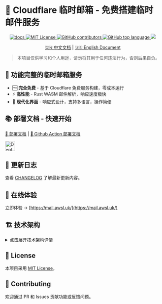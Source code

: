 <!-- markdownlint-disable-file MD033 MD045 -->

# 🚀 Cloudflare 临时邮箱 - 免费搭建临时邮件服务

<p align="center">
  <a href="https://temp-mail-docs.awsl.uk" target="_blank">
    <img alt="docs" src="https://img.shields.io/badge/docs-grey?logo=vitepress">
  </a>
  <a href="https://github.com/Xramas/My-Email-System/blob/main/LICENSE" target="_blank">
    <img alt="MIT License" src="https://img.shields.io/github/license/Xramas/My-Email-System">
  </a>
  <a href="https://github.com/Xramas/My-Email-System/graphs/contributors" target="_blank">
    <img alt="GitHub contributors" src="https://img.shields.io/github/contributors/Xramas/My-Email-System">
  </a>
  <a href="https://github.com/Xramas/My-Email-System">
    <img alt="GitHub top language" src="https://img.shields.io/github/languages/top/Xramas/My-Email-System">
  </a>
  <a href="https://github.com/Xramas/My-Email-System">
    <img src="https://img.shields.io/github/last-commit/Xramas/My-Email-System">
  </a>
</p>

<p align="center">
  <a href="README.md">🇨🇳 中文文档</a> |
  <a href="README_EN.md">🇺🇸 English Document</a>
</p>

> 本项目仅供学习和个人用途，请勿将其用于任何违法行为，否则后果自负。

## 🎉 功能完整的临时邮箱服务

- 🆓 **完全免费** - 基于 Cloudflare 免费服务构建，零成本运行
- ⚡ **高性能** - Rust WASM 邮件解析，响应速度极快
- 🎨 **现代化界面** - 响应式设计，支持多语言，操作简便

## 📚 部署文档 - 快速开始

[📖 部署文档](https://temp-mail-docs.awsl.uk) | [🚀 Github Action 部署文档](https://temp-mail-docs.awsl.uk/zh/guide/actions/github-action.html)

<a href="https://temp-mail-docs.awsl.uk/zh/guide/actions/github-action.html">
  <img src="https://deploy.workers.cloudflare.com/button" alt="Deploy to Cloudflare Workers" height="32">
</a>

## 📝 更新日志

查看 [CHANGELOG](CHANGELOG.md) 了解最新更新内容。

## 🎯 在线体验

立即体验 → [https://mail.awsl.uk/](https://mail.awsl.uk/)

## 🏗️ 技术架构

<details>
<summary>点击展开技术架构详情</summary>

### 🏛️ 系统架构

- **数据库**: Cloudflare D1
- **前端部署**: Cloudflare Pages
- **后端部署**: Cloudflare Workers
- **邮件转发**: Cloudflare Email Routing

### 🛠️ 技术栈

- **前端**: Vue 3 + Vite + TypeScript
- **后端**: TypeScript + Cloudflare Workers
- **邮件解析**: Rust WASM (mail-parser-wasm)
- **数据库**: Cloudflare D1 (SQLite)
- **存储**: Cloudflare KV + R2 (可选 S3)
- **代理服务**: Python SMTP/IMAP Proxy Server

### 📦 主要组件

- **Worker**: 核心后端服务
- **Frontend**: Vue 3 用户界面
- **Mail Parser WASM**: Rust 邮件解析模块
- **SMTP Proxy Server**: Python 邮件代理服务
- **Pages Functions**: Cloudflare Pages 中间件
- **Documentation**: VitePress 文档站点

</details>

## 📄 License

本项目采用 [MIT License](https://github.com/Xramas/My-Email-System/blob/main/LICENSE)。

## 🤝 Contributing

欢迎通过 PR 和 Issues 贡献功能或反馈问题。
